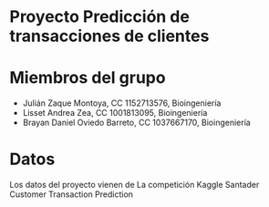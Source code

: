 # Proyecto Predicción de transacciones de clientes 

# Miembros del grupo

- Julián Zaque Montoya, CC 1152713576, Bioingeniería
- Lisset Andrea Zea, CC 1001813095, Bioingeniería
- Brayan Daniel Oviedo Barreto, CC 1037667170, Bioingeniería

# Datos
Los datos del proyecto vienen de La competición Kaggle Santader Customer Transaction Prediction
